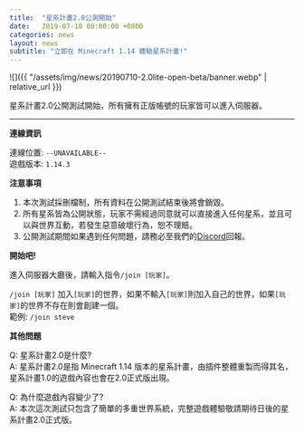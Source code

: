 ```yaml
---
title:  "星系計畫2.0公測開始"
date:   2019-07-10 00:00:00 +0800
categories: news
layout: news
subtitle: "立即在 Minecraft 1.14 體驗星系計畫!"
---
```


![]({{ "/assets/img/news/20190710-2.0lite-open-beta/banner.webp" | relative_url }})

星系計畫2.0公開測試開始，所有擁有正版帳號的玩家皆可以進入伺服器。
<hr class="sub">
  
__連線資訊__

連線位置: `--UNAVAILABLE--`  
遊戲版本: `1.14.3`
  
  
__注意事項__

1. 本次測試採刪檔制，所有資料在公開測試結束後將會銷毀。  
2. 所有星系皆為公開狀態，玩家不需經過同意就可以直接進入任何星系，並且可以與世界互動，若發生惡意破壞行為，恕不理賠。  
3. 公開測試期間如果遇到任何問題，請務必至我們的[Discord](https://discord.gg/E74tcJC)回報。
  
  
__開始吧!__

進入伺服器大廳後，請輸入指令`/join [玩家]`。

`/join [玩家]` 加入`[玩家]`的世界，如果不輸入`[玩家]`則加入自己的世界，如果`[玩家]`的世界不存在則會創建一個。  
範例: `/join steve`
  
  
__其他問題__

Q: 星系計畫2.0是什麼?  
A: 星系計畫2.0是指 Minecraft 1.14 版本的星系計畫，由插件整體重製而得其名，星系計畫1.0的遊戲內容也會在2.0正式版出現。

Q: 為什麼遊戲內容變少了?  
A: 本次這次測試只包含了簡單的多重世界系統，完整遊戲體驗敬請期待日後的星系計畫2.0正式版。
